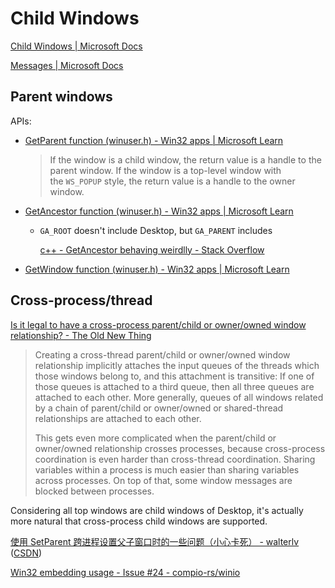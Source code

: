 # Child Windows
[Child Windows | Microsoft Docs](https://docs.microsoft.com/zh-cn/windows/win32/winmsg/window-features#child-windows)

[Messages | Microsoft Docs](https://docs.microsoft.com/zh-cn/windows/win32/winmsg/window-features#messages)

## Parent windows
APIs:
- [GetParent function (winuser.h) - Win32 apps | Microsoft Learn](https://learn.microsoft.com/en-us/windows/win32/api/winuser/nf-winuser-getparent)

  > If the window is a child window, the return value is a handle to the parent window. If the window is a top-level window with the `WS_POPUP` style, the return value is a handle to the owner window.

- [GetAncestor function (winuser.h) - Win32 apps | Microsoft Learn](https://learn.microsoft.com/en-us/windows/win32/api/winuser/nf-winuser-getancestor)
  - `GA_ROOT` doesn't include Desktop, but `GA_PARENT` includes

    [c++ - GetAncestor behaving weirdlly - Stack Overflow](https://stackoverflow.com/questions/64705850/getancestor-behaving-weirdlly)

- [GetWindow function (winuser.h) - Win32 apps | Microsoft Learn](https://learn.microsoft.com/en-us/windows/win32/api/winuser/nf-winuser-getwindow)

## Cross-process/thread
[Is it legal to have a cross-process parent/child or owner/owned window relationship? - The Old New Thing](https://devblogs.microsoft.com/oldnewthing/?p=4683)
> Creating a cross-thread parent/child or owner/owned window relationship implicitly attaches the input queues of the threads which those windows belong to, and this attachment is transitive: If one of those queues is attached to a third queue, then all three queues are attached to each other. More generally, queues of all windows related by a chain of parent/child or owner/owned or shared-thread relationships are attached to each other.
>
> This gets even more complicated when the parent/child or owner/owned relationship crosses processes, because cross-process coordination is even harder than cross-thread coordination. Sharing variables within a process is much easier than sharing variables across processes. On top of that, some window messages are blocked between processes.

Considering all top windows are child windows of Desktop, it's actually more natural that cross-process child windows are supported.

[使用 SetParent 跨进程设置父子窗口时的一些问题（小心卡死） - walterlv](https://blog.walterlv.com/post/all-processes-freezes-if-their-windows-are-connected-via-setparent.html) ([CSDN](https://blog.csdn.net/WPwalter/article/details/102775111))

[Win32 embedding usage - Issue #24 - compio-rs/winio](https://github.com/compio-rs/winio/issues/24)
